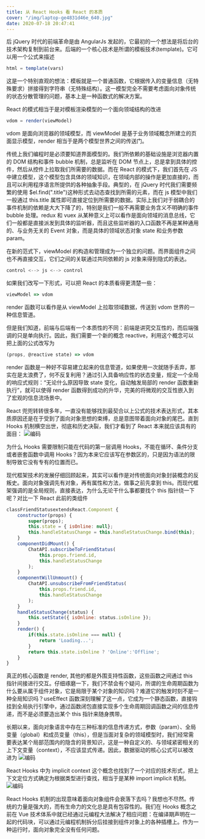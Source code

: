 ```yaml
---
title: 从 React Hooks 看 React 的本质
cover: "/img/laptop-ge4831d46e_640.jpg"
date: 2020-07-18 20:47:41
---
```


后 jQuery 时代的前端革命是由 AngularJs 发起的，它最初的一个想法是将后台的技术架构复制到前台来。后端的一个核心技术是所谓的模板技术(template)。它可以用一个公式来描述

```js
html = template(vars)
```

这是一个特别直观的想法：模板就是一个普通函数，它根据传入的变量信息（无特殊要求）拼接得到字符串（无特殊结构）。这一模型完全不需要考虑面向对象传统的状态分散管理的问题，基本上是一种函数式的解决方案。

React 的模式相当于是对模板渲染模型的一个面向领域结构的改进

```js
vdom = render(viewModel)
```

vdom 是面向浏览器的领域模型，而 viewModel 是基于业务领域概念所建立的页面显示模型，render 相当于是两个模型世界之间的传送门。

传统上我们编程时是必须要知道界面模型的。我们所依赖的基础设施是浏览器内置的 DOM 结构和事件 bubble 机制，总是监听在 DOM 节点上，总是拿到具体的控件，然后从控件上拉取我们所需要的数据。而在 React 的模式下，我们首先在 JS 中建立模型，这个模型包含具体的领域知识，在领域内部的操作是更加直接的，而且可以利用程序语言所提供的各种抽象手段。典型的，在 jQuery 时代我们需要频繁的使用 $el.find(".title")这种形式去动态查找到所需的元素，而在 js 模型中我们一般通过 this.title 属性即可直接定位到所需要的数据。实际上我们对于弱耦合的事件机制的依赖是大大下降了的，特别是我们一般不再需要业务含义不明确的事件 bubble 处理。redux 和 vuex 从某种意义上可以看作是面向领域的消息总线，它们一般都是直接派发到具体的监听器，而且这些监听器的入口函数不再是某种通用的、与业务无关的 Event 对象，而是具体的领域状态对象 state 和业务参数 param。

在新的范式下，viewModel 的构造和管理成为一个独立的问题。而界面组件之间也不再直接交互，它们之间的关联通过共同依赖的 js 对象来得到隐式的表达。

```js
control <--> js <--> control
```

如果我们改写一下形式，可以把 React 的本质看得更清楚一些：

```js
viewModel => vdom
```

render 函数可以看作是从 viewModel 上拉取领域数据，传送到 vdom 世界的一种信息管道。

但是我们知道，前端与后端有一个本质性的不同：前端是讲究交互性的，而后端强调的只是单向执行。因此，我们需要一个新的概念 reactive，利用这个概念可以把上面的公式改写为

```js
(props, @reactive state) => vdom
```

render 函数是一种好不容易建立起来的信息管道，如果使用一次就随手丢弃，那实在是太浪费了，何不反复利用？通过引入具备响应性的状态变量，规定一个全局的响应式规则：“无论什么原因导致 state 变化，自动触发局部的 render 函数重新执行”，就可以使得 render 函数得到成功的升华，完美的将微观的交互性嵌入到了宏观的信息流场景中。

React 兜兜转转很多年，一直没有能够找到最契合以上公式的技术表达形式，其本质原因还是在于受到了面向对象思想的束缚，总是意图带着面向对象的尾巴。直到 Hooks 机制横空出世，彻底和历史决裂，我们才看到了 React 本来就应该具有的面目：
![编码](/img/20220324221759.png)

为什么 Hooks 需要限制只能在代码的第一层调用 Hooks，不能在循环、条件分支或者嵌套函数中调用 Hooks？因为本来它应该写在参数区的，只是因为语法的限制导致它没有专有的位置而已。

现代框架技术的发展仔细回顾起来，其实可以看作是对传统面向对象封装概念的反叛史。面向对象强调先有对象，再有属性和方法，做事之前先拿到 this。而现代框架强调的是全局规则，直接表达，为什么无论干什么事都要找个 this 指针绕一下呢？对比一下 React 此前的类组件

```js
classFriendStatusextendsReact.Component {
    constructor(props) {
        super(props);
        this.state = { isOnline: null};
        this.handleStatusChange = this.handleStatusChange.bind(this);
    }
    componentDidMount() {
        ChatAPI.subscribeToFriendStatus(
            this.props.friend.id,
            this.handleStatusChange
        );
    }
    componentWillUnmount() {
        ChatAPI.unsubscribeFromFriendStatus(
            this.props.friend.id,
            this.handleStatusChange
        );
    }
    handleStatusChange(status) {
        this.setState({ isOnline: status.isOnline });
    }
    render() {
        if(this.state.isOnline === null) {
            return 'Loading...';
        }
        return this.state.isOnline ? 'Online':'Offline';
    }
}
```

真正的核心函数是 render, 其他的都是外围支持性函数，这些函数之间通过 this 指针间接进行交互。仔细琢磨一下，我们不禁会有个疑问，所谓的生命周期函数为什么要从属于组件对象，它是局限于某个对象的知识吗？难道它的触发时刻不是一种全局知识吗？useEffect 函数深刻理解了这一点，它成为一个静态函数，直接钩挂到全局执行引擎中，通过函数闭包直接实现多个生命周期回调函数之间的信息传递，而不是必须要造出某个 this 指针来随身携带。

长期以来，面向对象语言中存在三种标准的信息传递方式，参数（param）、全局变量（global）和成员变量（this），但是当面对复杂的领域模型时，我们经常需要表达某个局部范围内的隐含的背景知识，这是一种自定义的、与领域紧密相关的上下文变量（context），不应该显式传递。因此，数据驱动的核心公式可以被改进为
![编码](/img/sign_4.png)

React Hooks 中为 implicit context 这个概念也找到了一个对应的技术形式，把上下文定位方式确定为根据类型进行查找，相当于是某种 import implicit 机制。
![编码](/img/20220324224348.png)

React Hooks 机制的出现意味着面向对象组件会衰落下去吗？我想也不尽然。传统的力量是强大的，而有生命力的文化总是具有包容性的。我们在 Hooks 概念之前在 Vue 技术体系中就已经通过元编程大法解决了相应问题：在编译期声明在一起的代码块，可以通过元编程机制拆分后挂接到组件对象上的各种插槽上。作为一种运行时，面向对象完全没有任何问题。
